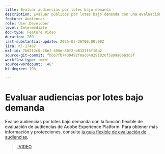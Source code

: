 ```yaml
---
title: Evaluar audiencias por lotes bajo demanda
description: Evaluar públicos por lotes bajo demanda con una evaluación de audiencia flexible.
feature: Audiences
role: User,Developer
level: Intermediate
doc-type: Feature Video
duration: 269
last-substantial-update: 2025-03-26T00:00:00Z
jira: KT-17467
exl-id: 7b62f2c6-28ef-496e-80f2-b8121f6f16a2
source-git-commit: fb667fb7439492f8ac040291820f5899a06b305f
workflow-type: tm+mt
source-wordcount: '46'
ht-degree: 19%

---
```


# Evaluar audiencias por lotes bajo demanda

Evalúe audiencias por lotes bajo demanda con la función flexible de evaluación de audiencias de Adobe Experience Platform. Para obtener más información y protecciones, consulte [la guía flexible de evaluación de audiencias](https://experienceleague.adobe.com/en/docs/experience-platform/segmentation/methods/flexible-audience-evaluation).

>[!VIDEO](https://video.tv.adobe.com/v/3453640/?learn=on&enablevpops)
